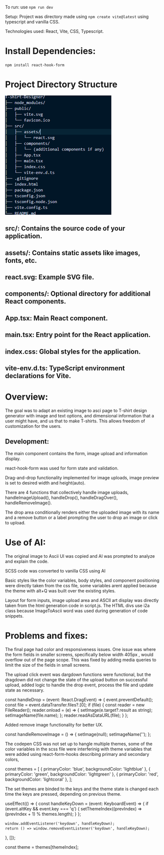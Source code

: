 To run: use `npm run dev`


Setup: Project was directory made using `npm create vite@latest` using typescript and vanilla CSS.

Technologies used: React, Vite, CSS, Typescript.



# Install Dependencies:

`npm install react-hook-form`

# Project Directory Structure


![Project Structure tree](image.png)

## src/: Contains the source code of your application.
## assets/: Contains static assets like images, fonts, etc.
## react.svg: Example SVG file.
## components/: Optional directory for additional React components.
## App.tsx: Main React component.
## main.tsx: Entry point for the React application.
## index.css: Global styles for the application.
## vite-env.d.ts: TypeScript environment declarations for Vite.


# Overview:

The goal was to adapt an existing image to asci page to T-shirt design generator with image and text options, and dimensional information that a user might have, and us that to make T-shirts. This allows freedom of customization for the users.

## Development:

The main component contains the form, image upload and information display.

react-hook-form was used for form state and validation.

Drag-and-drop functionality implemented for image uploads, image preview is set to desired width and height(auto).

There are 4 functions that collectively handle image uploads, handleImageUpload(), handleDrop(), handleDragOver(), handleRemoveImage(). 

The drop area conditionally renders either the uploaded image with its name and a remove button or a label prompting the user to drop an image or click to upload.


# Use of AI: 

The original image to Ascii UI was copied and AI was prompted to analyze and explain the code.

SCSS code was converted to vanilla CSS using AI

Basic styles like the color variables, body styles, and component positioning were directly taken from the css file, some variables arent applied because the theme with alt+Q was built over the existing styles.

Layout for form inputs, image upload area and ASCII art display was directly taken from the html generation code in script.js. The HTML divs use i2a class because ImageToAscii word was used during generation of code snippets.



# Problems and fixes:

The final page had color and responsiveness issues. One issue was where the form fields in smaller screens, specifically below width 405px , would overflow out of the page scope. This was fixed by adding media queries to limit the size of the fields in small screens.

The upload click event was dargdown functions were functional, but the dragdown did not change the state of the upload button on successful upload, added logic to handle the drop event, process the file and update state as necessary.


const handleDrop = (event: React.DragEvent<HTMLDivElement>) => {
  event.preventDefault();
  const file = event.dataTransfer.files?.[0];
  if (file) {
    const reader = new FileReader();
    reader.onload = (e) => {
      setImage(e.target?.result as string);
      setImageName(file.name);
    };
    reader.readAsDataURL(file);
  }
};


Added remove image functionality for better UX.

const handleRemoveImage = () => {
  setImage(null);
  setImageName('');
};

The codepen CSS was not set up to hangle multiple themes, some of the color variables in the scss file were interferinig with theme variables that were added using react-form-hooks describing primary and secondary colors, 

const themes = [
  { primaryColor: 'blue', backgroundColor: 'lightblue' },
  { primaryColor: 'green', backgroundColor: 'lightgreen' },
  { primaryColor: 'red', backgroundColor: 'lightcoral' },
];

The set themes are binded to the keys and the theme state is changed each time the keys are pressed, depending on previous theme.

useEffect(() => {
    const handleKeyDown = (event: KeyboardEvent) => {
      if (event.altKey && event.key === 'q') {
        setThemeIndex((prevIndex) => (prevIndex + 1) % themes.length);
      }
    };

    window.addEventListener('keydown', handleKeyDown);
    return () => window.removeEventListener('keydown', handleKeyDown);
  }, []);

  const theme = themes[themeIndex];
